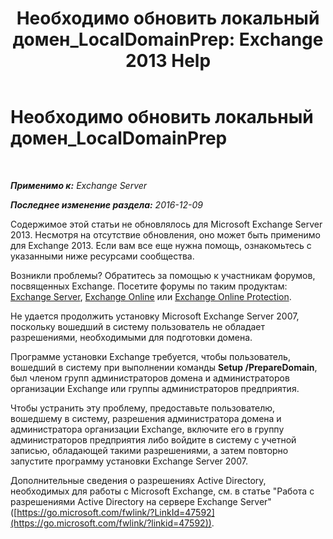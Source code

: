 ﻿---
title: 'Необходимо обновить локальный домен_LocalDomainPrep: Exchange 2013 Help'
TOCTitle: Необходимо обновить локальный домен_LocalDomainPrep
ms:assetid: f33e6785-e85a-495e-a124-ebcb2b763e75
ms:mtpsurl: https://technet.microsoft.com/ru-ru/library/ms.exch.setupreadiness.localdomainprep(v=EXCHG.150)
ms:contentKeyID: 50489499
ms.date: 04/30/2018
mtps_version: v=EXCHG.150
ms.translationtype: HT
---

# Необходимо обновить локальный домен\_LocalDomainPrep

 

_**Применимо к:** Exchange Server_

_**Последнее изменение раздела:** 2016-12-09_

Содержимое этой статьи не обновлялось для Microsoft Exchange Server 2013. Несмотря на отсутствие обновления, оно может быть применимо для Exchange 2013. Если вам все еще нужна помощь, ознакомьтесь с указанными ниже ресурсами сообщества.

Возникли проблемы? Обратитесь за помощью к участникам форумов, посвященных Exchange. Посетите форумы по таким продуктам: [Exchange Server](https://go.microsoft.com/fwlink/p/?linkid=60612), [Exchange Online](https://go.microsoft.com/fwlink/p/?linkid=267542) или [Exchange Online Protection](https://go.microsoft.com/fwlink/p/?linkid=285351).

Не удается продолжить установку Microsoft Exchange Server 2007, поскольку вошедший в систему пользователь не обладает разрешениями, необходимыми для подготовки домена.

Программе установки Exchange требуется, чтобы пользователь, вошедший в систему при выполнении команды **Setup /PrepareDomain**, был членом групп администраторов домена и администраторов организации Exchange или группы администраторов предприятия.

Чтобы устранить эту проблему, предоставьте пользователю, вошедшему в систему, разрешения администратора домена и администратора организации Exchange, включите его в группу администраторов предприятия либо войдите в систему с учетной записью, обладающей такими разрешениями, а затем повторно запустите программу установки Exchange Server 2007.

Дополнительные сведения о разрешениях Active Directory, необходимых для работы с Microsoft Exchange, см. в статье "Работа с разрешениями Active Directory на сервере Exchange Server" ([https://go.microsoft.com/fwlink/?LinkId=47592](https://go.microsoft.com/fwlink/?linkid=47592)).

